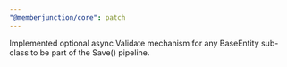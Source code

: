 ```yaml
---
"@memberjunction/core": patch
---
```


Implemented optional async Validate mechanism for any BaseEntity sub-class to be part of the Save() pipeline.

